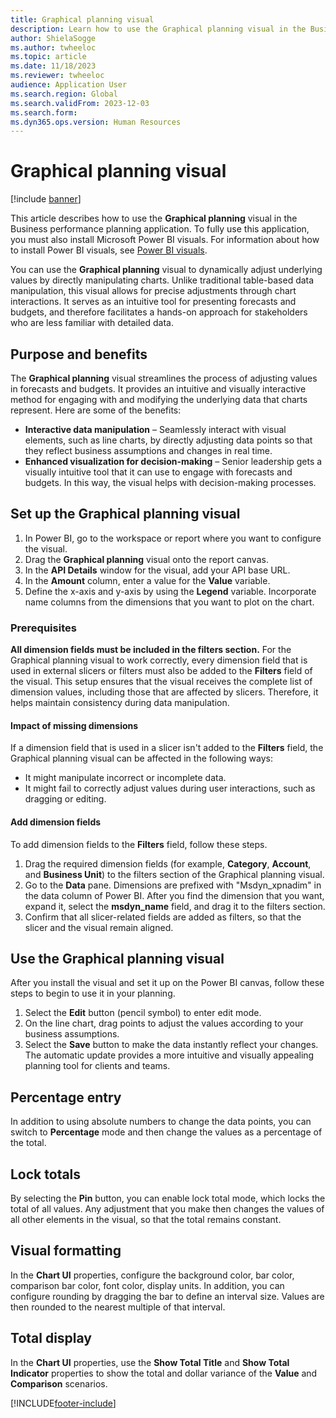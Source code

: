 ```yaml
---
title: Graphical planning visual
description: Learn how to use the Graphical planning visual in the Business performance planning application, including outlines on purpose and benefits of the planning visual.
author: ShielaSogge
ms.author: twheeloc
ms.topic: article
ms.date: 11/18/2023
ms.reviewer: twheeloc
audience: Application User
ms.search.region: Global
ms.search.validFrom: 2023-12-03
ms.search.form: 
ms.dyn365.ops.version: Human Resources
---
```


# Graphical planning visual

[!include [banner](../includes/banner.md)]

This article describes how to use the **Graphical planning** visual in the Business performance planning application. To fully use this application, you must also install Microsoft Power BI visuals. For information about how to install Power BI visuals, see [Power BI visuals](/power-bi/developer/visuals/).

You can use the **Graphical planning** visual to dynamically adjust underlying values by directly manipulating charts. Unlike traditional table-based data manipulation, this visual allows for precise adjustments through chart interactions. It serves as an intuitive tool for presenting forecasts and budgets, and therefore facilitates a hands-on approach for stakeholders who are less familiar with detailed data.

## Purpose and benefits

The **Graphical planning** visual streamlines the process of adjusting values in forecasts and budgets. It provides an intuitive and visually interactive method for engaging with and modifying the underlying data that charts represent. Here are some of the benefits:

- **Interactive data manipulation** – Seamlessly interact with visual elements, such as line charts, by directly adjusting data points so that they reflect business assumptions and changes in real time.
- **Enhanced visualization for decision-making** – Senior leadership gets a visually intuitive tool that it can use to engage with forecasts and budgets. In this way, the visual helps with decision-making processes.

## Set up the Graphical planning visual

1. In Power BI, go to the workspace or report where you want to configure the visual.
2. Drag the **Graphical planning** visual onto the report canvas.
3. In the **API Details** window for the visual, add your API base URL.
4. In the **Amount** column, enter a value for the **Value** variable.
5. Define the x-axis and y-axis by using the **Legend** variable. Incorporate name columns from the dimensions that you want to plot on the chart.

### Prerequisites

**All dimension fields must be included in the filters section.** For the Graphical planning visual to work correctly, every dimension field that is used in external slicers or filters must also be added to the **Filters** field of the visual. This setup ensures that the visual receives the complete list of dimension values, including those that are affected by slicers. Therefore, it helps maintain consistency during data manipulation.

#### Impact of missing dimensions

If a dimension field that is used in a slicer isn't added to the **Filters** field, the Graphical planning visual can be affected in the following ways:

- It might manipulate incorrect or incomplete data.
- It might fail to correctly adjust values during user interactions, such as dragging or editing.

#### Add dimension fields

To add dimension fields to the **Filters** field, follow these steps.

1. Drag the required dimension fields (for example, **Category**, **Account**, and **Business Unit**) to the filters section of the Graphical planning visual.
2. Go to the **Data** pane. Dimensions are prefixed with "Msdyn\_xpnadim" in the data column of Power BI. After you find the dimension that you want, expand it, select the **msdyn\_name** field, and drag it to the filters section.
3. Confirm that all slicer-related fields are added as filters, so that the slicer and the visual remain aligned.

## Use the Graphical planning visual

After you install the visual and set it up on the Power BI canvas, follow these steps to begin to use it in your planning.

1. Select the **Edit** button (pencil symbol) to enter edit mode.
2. On the line chart, drag points to adjust the values according to your business assumptions.
3. Select the **Save** button to make the data instantly reflect your changes. The automatic update provides a more intuitive and visually appealing planning tool for clients and teams.

## Percentage entry

In addition to using absolute numbers to change the data points, you can switch to **Percentage** mode and then change the values as a percentage of the total.

## Lock totals

By selecting the **Pin** button, you can enable lock total mode, which locks the total of all values. Any adjustment that you make then changes the values of all other elements in the visual, so that the total remains constant.

## Visual formatting

In the **Chart UI** properties, configure the background color, bar color, comparison bar color, font color, display units. In addition, you can configure rounding by dragging the bar to define an interval size. Values are then rounded to the nearest multiple of that interval.

## Total display

In the **Chart UI** properties, use the **Show Total Title** and **Show Total Indicator** properties to show the total and dollar variance of the **Value** and **Comparison** scenarios.

[!INCLUDE[footer-include](../../includes/footer-banner.md)]
